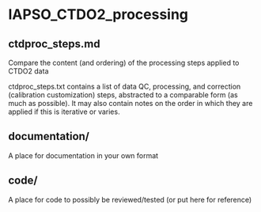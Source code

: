 # IAPSO_CTDO2_processing

## ctdproc_steps.md

Compare the content (and ordering) of the processing steps applied to CTDO2 data

ctdproc_steps.txt contains a list of data QC, processing, and correction (calibration customization) steps, abstracted to a comparable form (as much as possible). It may also contain notes on the order in which they are applied if this is iterative or varies. 

## documentation/

A place for documentation in your own format

## code/

A place for code to possibly be reviewed/tested (or put here for reference)
